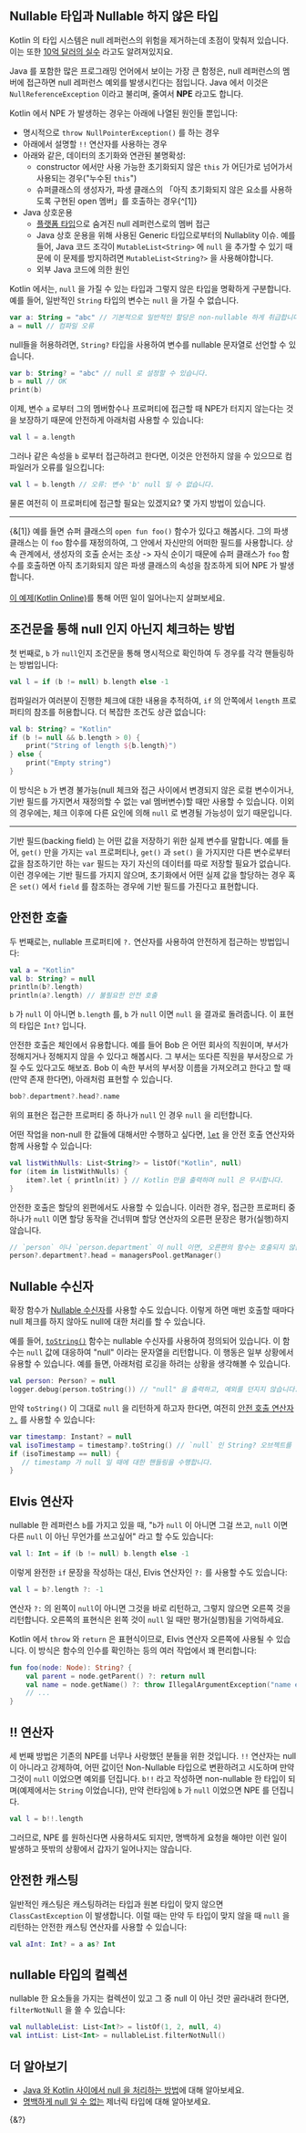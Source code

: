 ## Nullable 타입과 Nullable 하지 않은 타입

Kotlin 의 타입 시스템은 null 레퍼런스의 위험을 제거하는데 초점이 맞춰저 있습니다. 
이는 또한 [10억 달러의 실수](https://en.wikipedia.org/wiki/Null_pointer#History) 라고도 알려져있지요.

Java 를 포함한 많은 프로그래밍 언어에서 보이는 가장 큰 함정은, null 레퍼런스의 멤버에 접근하면 null 레퍼런스 예외를 발생시킨다는 점입니다. 
Java 에서 이것은 `NullReferenceException` 이라고 불리며, 줄여서 **NPE** 라고도 합니다.

Kotlin 에서 NPE 가 발생하는 경우는 아래에 나열된 원인들 뿐입니다:

- 명시적으로 `throw NullPointerException()` 를 하는 경우
- 아래에서 설명할 `!!` 연산자를 사용하는 경우
- 아래와 같은, 데이터의 초기화와 연관된 불명확성:
  - constructor 에서만 사용 가능한 초기화되지 않은 `this` 가 어딘가로 넘어가서 사용되는 경우("누수된 `this`")
  - 슈퍼클래스의 생성자가, 파생 클래스의 「아직 초기화되지 않은 요소를 사용하도록 구현된 open 멤버」를 호출하는 경우{^[1]}
- Java 상호운용
  - [플랫폼 타입](/docs/java-interop.html#null-safety-and-platform-types)으로 숨겨진 null 레퍼런스로의 멤버 접근
  - Java 상호 운용을 위해 사용된 Generic 타입으로부터의 Nullablity 이슈. 
    예를들어, Java 코드 조각이 `MutableList<String>` 에 `null` 을 추가할 수 있기 때문에 이 문제를 방지하려면 `MutableList<String?>` 을 사용해야합니다.
  - 외부 Java 코드에 의한 원인

Kotlin 에서는, `null` 을 가질 수 있는 타입과 그렇지 않은 타입을 명확하게 구분합니다. 예를 들어, 일반적인 `String` 타입의 변수는 `null` 을 가질 수 없습니다.

```kotlin
var a: String = "abc" // 기본적으로 일반적인 할당은 non-nullable 하게 취급합니다.
a = null // 컴파일 오류
```

null들을 허용하려면, `String?` 타입을 사용하여 변수를 nullable 문자열로 선언할 수 있습니다.

```kotlin
var b: String? = "abc" // null 로 설정할 수 있습니다.
b = null // OK
print(b)
```

이제, 변수 `a` 로부터 그의 멤버함수나 프로퍼티에 접근할 때 NPE가 터지지 않는다는 것을 보장하기 때문에 안전하게 아래처럼 사용할 수 있습니다:

```kotlin
val l = a.length
```

그러나 같은 속성을 `b` 로부터 접근하려고 한다면, 이것은 안전하지 않을 수 있으므로 컴파일러가 오류를 일으킵니다:

```kotlin
val l = b.length // 오류: 변수 'b' null 일 수 없습니다.
```

물론 여전히 이 프로퍼티에 접근할 필요는 있겠지요? 몇 가지 방법이 있습니다.

--- 
{&[1]} 예를 들면 슈퍼 클래스의 `open fun foo()` 함수가 있다고 해봅시다. 그의 파생 클래스는 이 `foo` 함수를 재정의하여, 그 안에서 자신만의 어떠한 필드를 사용합니다. 
상속 관계에서, 생성자의 호출 순서는 조상 -> 자식 순이기 때문에 슈퍼 클래스가 `foo` 함수를 호출하면 아직 초기화되지 않은 파생 클래스의 속성을 참조하게 되어 NPE 가 발생합니다.  
&nbsp;  
[이 예제(Kotlin Online)](https://pl.kotl.in/YjKDFK_0I)를 통해 어떤 일이 일어나는지 살펴보세요.

## 조건문을 통해 null 인지 아닌지 체크하는 방법

첫 번째로, `b` 가 `null`인지 조건문을 통해 명시적으로 확인하여 두 경우를 각각 핸들링하는 방법입니다:

```kotlin
val l = if (b != null) b.length else -1
```

컴파일러가 여러분이 진행한 체크에 대한 내용을 추적하여, `if` 의 안쪽에서 `length` 프로퍼티의 참조를 허용합니다. 더 복잡한 조건도 상관 없습니다:

```kotlin
val b: String? = "Kotlin"
if (b != null && b.length > 0) {
    print("String of length ${b.length}")
} else {
    print("Empty string")
}
```

이 방식은 `b` 가 변경 불가능(null 체크와 접근 사이에서 변경되지 않은 로컬 변수이거나, 기반 필드를 가지면서 재정의할 수 없는 val 멤버변수)할 때만 사용할 수 있습니다. 
이외의 경우에는, 체크 이후에 다른 요인에 의해 `null` 로 변경될 가능성이 있기 때문입니다.

---
기반 필드(backing field) 는 어떤 값을 저장하기 위한 실제 변수를 말합니다. 
예를 들어, `get()` 만을 가지는 `val` 프로퍼티나, `get()` 과 `set()` 을 가지지만 다른 변수로부터 값을 참조하기만 하는 `var` 필드는 자기 자신의 데이터를 따로 저장할 필요가 없습니다. 
이런 경우에는 기반 필드를 가지지 않으며, 초기화에서 어떤 실제 값을 할당하는 경우 혹은 `set()` 에서 `field` 를 참조하는 경우에 기반 필드를 가진다고 표현합니다.


## 안전한 호출

두 번째로는, nullable 프로퍼티에 `?.` 연산자를 사용하여 안전하게 접근하는 방법입니다:

```kotlin
val a = "Kotlin"
val b: String? = null
println(b?.length)
println(a?.length) // 불필요한 안전 호출
```

`b` 가 `null` 이 아니면 `b.length` 를, `b` 가 `null` 이면 `null` 을 결과로 돌려줍니다. 이 표현의 타입은 `Int?` 입니다.

안전한 호출은 체인에서 유용합니다. 예를 들어 Bob 은 어떤 회사의 직원이며, 부서가 정해지거나 정해지지 않을 수 있다고 해봅시다. 그 부서는 또다른 직원을 부서장으로 가질 수도 있다고도 해보죠.
Bob 이 속한 부서의 부서장 이름을 가져오려고 한다고 할 때(만약 존재 한다면), 아래처럼 표현할 수 있습니다.

```kotlin
bob?.department?.head?.name
```

위의 표현은 접근한 프로퍼티 중 하나가 `null` 인 경우 `null` 을 리턴합니다.

어떤 작업을 non-null 한 값들에 대해서만 수행하고 싶다면, [`let`](https://kotlinlang.org/api/latest/jvm/stdlib/kotlin/let.html) 을 안전 호출 연산자와 함께 사용할 수 있습니다:

```kotlin
val listWithNulls: List<String?> = listOf("Kotlin", null)
for (item in listWithNulls) {
    item?.let { println(it) } // Kotlin 만을 출력하며 null 은 무시합니다.
}
```

안전한 호출은 할당의 왼편에서도 사용할 수 있습니다. 이러한 경우, 접근한 프로퍼티 중 하나가 `null` 이면 할당 동작을 건너뛰며 할당 연산자의 오른편 문장은 평가(실행)하지 않습니다.

```kotlin
// `person` 이나 `person.department` 이 null 이면, 오른편의 함수는 호출되지 않습니다.
person?.department?.head = managersPool.getManager()
```

## Nullable 수신자

확장 함수가 [Nullable 수신자](/docs/extensions.md#nullable-수신자)를 사용할 수도 있습니다. 이렇게 하면 매번 호출할 때마다 null 체크를 하지 않아도 null에 대한 처리를 할 수 있습니다. 

예를 들어, [`toString()`](https://kotlinlang.org/api/latest/jvm/stdlib/kotlin/to-string.html) 함수는 nullable 수신자를 사용하여 정의되어 있습니다. 
이 함수는 `null` 값에 대응하여 "null" 이라는 문자열을 리턴합니다. 이 행동은 일부 상황에서 유용할 수 있습니다.
예를 들면, 아래처럼 로깅을 하려는 상황을 생각해볼 수 있습니다.
```kotlin
val person: Person? = null
logger.debug(person.toString()) // "null" 을 출력하고, 예외를 던지지 않습니다.
```

만약 `toString()` 이 그대로 `null` 을 리턴하게 하고자 한다면, 여전히 [안전 호출 연산자 `?.`](#안전한-호출) 를 사용할 수 있습니다:

```kotlin
var timestamp: Instant? = null
val isoTimestamp = timestamp?.toString() // `null` 인 String? 오브젝트를 리턴합니다.
if (isoTimestamp == null) {
   // timestamp 가 null 일 때에 대한 핸들링을 수행합니다.
}
```

## Elvis 연산자

nullable 한 레퍼런스 `b`를 가지고 있을 때, "`b`가 `null` 이 아니면 그걸 쓰고, `null` 이면 다른 `null` 이 아닌 무언가를 쓰고싶어" 라고 할 수도 있습니다:

```kotlin
val l: Int = if (b != null) b.length else -1
```

이렇게 완전한 `if` 문장을 작성하는 대신, Elvis 연산자인 `?:` 를 사용할 수도 있습니다:

```kotlin
val l = b?.length ?: -1
```

연산자 `?:` 의 왼쪽이 `null`이 아니면 그것을 바로 리턴하고, 그렇지 않으면 오른쪽 것을 리턴합니다. 
오른쪽의 표현식은 왼쪽 것이 `null` 일 때만 평가(실행)됨을 기억하세요.

Kotlin 에서 `throw` 와 `return` 은 표현식이므로, Elvis 연산자 오른쪽에 사용될 수 있습니다. 
이 방식은 함수의 인수를 확인하는 등의 여러 작업에서 꽤 편리합니다:

```kotlin
fun foo(node: Node): String? {
    val parent = node.getParent() ?: return null
    val name = node.getName() ?: throw IllegalArgumentException("name expected")
    // ...
}
```

## !! 연산자

세 번째 방법은 기존의 NPE를 너무나 사랑했던 분들을 위한 것입니다. 
`!!` 연산자는 null 이 아니라고 강제하여, 어떤 값이던 Non-Nullable 타입으로 변환하려고 시도하며 만약 그것이 `null` 이었으면 예외를 던집니다.
`b!!` 라고 작성하면 non-nullable 한 타입이 되며(예제에서는 `String` 이었습니다), 만약 런타임에 `b` 가 `null` 이었으면 NPE 를 던집니다.

```kotlin
val l = b!!.length
```

그러므로, NPE 를 원하신다면 사용하셔도 되지만, 명백하게 요청을 해야만 이런 일이 발생하고 뜻밖의 상황에서 갑자기 일어나지는 않습니다.

## 안전한 캐스팅

일반적인 캐스팅은 캐스팅하려는 타입과 원본 타입이 맞지 않으면 `ClassCastException` 이 발생합니다.
이럴 때는 만약 두 타입이 맞지 않을 때 `null` 을 리턴하는 안전한 캐스팅 연산자를 사용할 수 있습니다:

```kotlin
val aInt: Int? = a as? Int
```

## nullable 타입의 컬렉션

nullable 한 요소들을 가지는 컬렉션이 있고 그 중 null 이 아닌 것만 골라내려 한다면, `filterNotNull` 을 쓸 수 있습니다:

```kotlin
val nullableList: List<Int?> = listOf(1, 2, null, 4)
val intList: List<Int> = nullableList.filterNotNull()
```

## 더 알아보기

- [Java 와 Kotlin 사이에서 null 을 처리하는 방법](/docs/java-to-kotlin-nullability-guide.md)에 대해 알아보세요.
- [명백하게 null 일 수 없는](/docs/generics.md#definitely-non-nullable-types) 제너릭 타입에 대해 알아보세요.

{&?}
